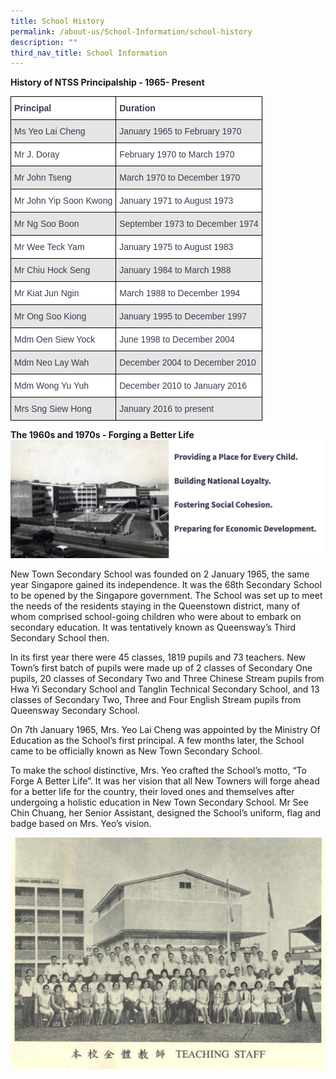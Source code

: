 ```yaml
---
title: School History
permalink: /about-us/School-Information/school-history
description: ""
third_nav_title: School Information
---
```

**History of NTSS Principalship - 1965- Present**
<style type="text/css">
.tg  {border-collapse:collapse;border-spacing:0;}
.tg td{border-color:black;border-style:solid;border-width:1px;font-family:Arial, sans-serif;font-size:14px;
  overflow:hidden;padding:10px 5px;word-break:normal;}
.tg th{border-color:black;border-style:solid;border-width:1px;font-family:Arial, sans-serif;font-size:14px;
  font-weight:normal;overflow:hidden;padding:10px 5px;word-break:normal;}
.tg .tg-4jht{background-color:#FFF;color:#383D51;font-weight:bold;text-align:left;vertical-align:top}
.tg .tg-dlwg{background-color:#FFF;color:#383D51;text-align:left;vertical-align:middle}
.tg .tg-4vpu{background-color:#E5E5E5;color:#383D51;text-align:left;vertical-align:middle}
</style>
<table class="tg">
<thead>
  <tr>
    <th class="tg-4jht">Principal</th>
    <th class="tg-4jht">Duration</th>
  </tr>
</thead>
<tbody>
  <tr>
    <td class="tg-4vpu">Ms Yeo Lai Cheng</td>
    <td class="tg-4vpu">January 1965 to February 1970</td>
  </tr>
  <tr>
    <td class="tg-dlwg">Mr J. Doray</td>
    <td class="tg-dlwg">February 1970 to March 1970</td>
  </tr>
  <tr>
    <td class="tg-4vpu">Mr John Tseng</td>
    <td class="tg-4vpu">March 1970 to December 1970</td>
  </tr>
  <tr>
    <td class="tg-dlwg">Mr John Yip Soon Kwong</td>
    <td class="tg-dlwg">January 1971 to August 1973</td>
  </tr>
  <tr>
    <td class="tg-4vpu">Mr Ng Soo Boon</td>
    <td class="tg-4vpu">September 1973 to December 1974</td>
  </tr>
  <tr>
    <td class="tg-dlwg">Mr Wee Teck Yam</td>
    <td class="tg-dlwg">January 1975 to August 1983</td>
  </tr>
  <tr>
    <td class="tg-4vpu">Mr Chiu Hock Seng</td>
    <td class="tg-4vpu">January 1984 to March 1988</td>
  </tr>
  <tr>
    <td class="tg-dlwg">Mr Kiat Jun Ngin</td>
    <td class="tg-dlwg">March 1988 to December 1994</td>
  </tr>
  <tr>
    <td class="tg-4vpu">Mr Ong Soo Kiong</td>
    <td class="tg-4vpu">January 1995 to December 1997</td>
  </tr>
  <tr>
    <td class="tg-dlwg">Mdm Oen Siew Yock</td>
    <td class="tg-dlwg">June 1998 to December 2004</td>
  </tr>
  <tr>
    <td class="tg-4vpu">Mdm Neo Lay Wah</td>
    <td class="tg-4vpu">December 2004 to December 2010</td>
  </tr>
  <tr>
    <td class="tg-dlwg">Mdm Wong Yu Yuh</td>
    <td class="tg-dlwg">December 2010 to January 2016</td>
  </tr>
  <tr>
    <td class="tg-4vpu">Mrs Sng Siew Hong</td>
    <td class="tg-4vpu">January 2016 to present</td>
  </tr>
</tbody>
</table>

**The 1960s and 1970s - Forging a Better Life**
![](/images/old%20school%20pic%20.png)

New Town Secondary School was founded on 2 January 1965, the same year Singapore gained its independence. It was the 68th Secondary School to be opened by the Singapore government. The School was set up to meet the needs of the residents staying in the Queenstown district, many of whom comprised school-going children who were about to embark on secondary education. It was tentatively known as Queensway’s Third Secondary School then.

In its first year there were 45 classes, 1819 pupils and 73 teachers. New Town’s first batch of pupils were made up of 2 classes of Secondary One pupils, 20 classes of Secondary Two and Three Chinese Stream pupils from Hwa Yi Secondary School and Tanglin Technical Secondary School, and 13 classes of Secondary Two, Three and Four English Stream pupils from Queensway Secondary School.

On 7th January 1965, Mrs. Yeo Lai Cheng was appointed by the Ministry Of Education as the School’s first principal. A few months later, the School came to be officially known as New Town Secondary School.

To make the school distinctive, Mrs. Yeo crafted the School’s motto, “To Forge A Better Life”. It was her vision that all New Towners will forge ahead for a better life for the country, their loved ones and themselves after undergoing a holistic education in New Town Secondary School. Mr See Chin Chuang, her Senior Assistant, designed the School’s uniform, flag and badge based on Mrs. Yeo’s vision.

![](/images/pic2-1024x752.jpg)